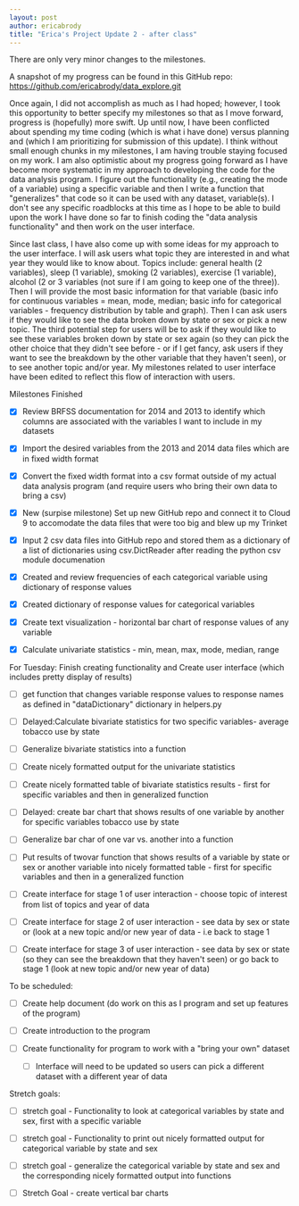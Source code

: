 ```yaml
---
layout: post
author: ericabrody
title: "Erica's Project Update 2 - after class"
---
```

There are only very minor changes to the milestones. 

A snapshot of my progress can be found in this GitHub repo: https://github.com/ericabrody/data_explore.git

Once again, I did not accomplish as much as I had hoped; however, I took this opportunity to better specify my milestones so that as I move forward, progress is (hopefully) more swift. Up until now, I have been conflicted about spending my time coding (which is what i have done) versus planning and (which I am prioritizing for submission of this update). I think without small enough chunks in my milestones, I am having trouble staying focused on my work. I am also optimistic about my progress going forward as I have become more systematic in my approach to developing the code for the data analysis program. I figure out the functionality (e.g., creating the mode of a variable) using a specific variable and then I write a function that "generalizes" that code so it can be used with any dataset, variable(s). I don't see any specific roadblocks at this time as I hope to be able to build upon the work I have done so far to finish coding the "data analysis functionality" and then work on the user interface.

Since last class, I have also come up with some ideas for my approach to the user interface. I will ask users what topic they are interested in and what year they would like to know about. Topics include: general health (2 variables), sleep (1 variable), smoking (2 variables), exercise (1 variable), alcohol (2 or 3 variables (not sure if I am going to keep one of the three)). Then I will provide the most basic information for that variable (basic info for continuous variables = mean, mode, median; basic info for categorical variables - frequency distribution by table and graph). Then I can ask users if they would like to see the data broken down by state or sex or pick a new topic. The third potential step for users will be to ask if they would like to see these variables broken down by state or sex again (so they can pick the other choice that they didn't see before - or if I get fancy, ask users if they want to see the breakdown by the other variable that they haven't seen), or to see another topic and/or year. My milestones related to user interface have been edited to reflect this flow of interaction with users.

Milestones
Finished
  - [x] Review BRFSS documentation for 2014 and 2013 to identify which columns are associated with the variables I want to include in my datasets
  
  - [x] Import the desired variables from the 2013 and 2014 data files which are in fixed width format 
  
  - [x] Convert the fixed width format into a csv format outside of my actual data analysis program (and require users who bring their own data to bring a csv)
  
  - [x] New (surpise milestone) Set up new GitHub repo and connect it to Cloud 9 to accomodate the data files that were too big and blew up my Trinket
  
  - [x] Input 2 csv data files into GitHub repo and stored them as a dictionary of a list of dictionaries using csv.DictReader after reading the python csv module documenation
  
  - [x] Created and review frequencies of each categorical variable using dictionary of response values
  
  - [x] Created dictionary of response values for categorical variables
  
  - [x] Create text visualization - horizontal bar chart of response values of any variable 

  - [x] Calculate univariate statistics - min, mean, max, mode, median, range
  

For Tuesday:  Finish creating functionality and Create user interface (which includes pretty display of results)
  
  - [ ] get function that changes variable response values to response names as defined in "dataDictionary" dictionary in helpers.py

  - [ ] Delayed:Calculate bivariate statistics for two specific variables- average tobacco use by state
  
  - [ ] Generalize bivariate statistics into a function
  
  - [ ] Create nicely formatted output for the univariate statistics
  
  - [ ] Create nicely formatted table of bivariate statistics results - first for specific variables and then in generalized function
  
  - [ ] Delayed: create bar chart that shows results of one variable by another for specific variables tobacco use by state
  
  - [ ] Generalize bar char of one var vs. another into a function
  
  - [ ] Put results of twovar function that shows results of a variable by state or sex or another variable into nicely formatted table - first for specific variables and then in a generalized function
  
  - [ ] Create interface for stage 1 of user interaction - choose topic of interest from list of topics and year of data
  
  - [ ] Create interface for stage 2 of user interaction - see data by sex or state or (look at a new topic and/or new year of data - i.e back to stage 1
  
  - [ ] Create interface for stage 3 of user interaction - see data by sex or state (so they can see the breakdown that they haven't seen) or go back to stage 1 (look at new topic and/or new year of data) 

To be scheduled:

  - [ ] Create help document (do work on this as I program and set up features of the program)
  
  - [ ] Create introduction to the program
  
  - [ ] Create functionality for program to work with a "bring your own" dataset

    - [ ] Interface will need to be updated so users can pick a different dataset with a different year of data

Stretch goals:
  - [ ] stretch goal - Functionality to look at categorical variables by state and sex, first with a specific variable
  
  - [ ] stretch goal - Functionality to print out nicely formatted output for categorical variable by state and sex
  
  - [ ] stretch goal - generalize the categorical variable by state and sex and the corresponding nicely formatted output into functions

  - [ ] Stretch Goal - create vertical bar charts

  
